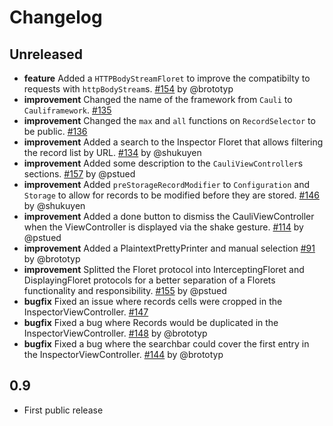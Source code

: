 # Changelog

## Unreleased
* **feature** Added a `HTTPBodyStreamFloret` to improve the compatibilty to requests with `httpBodyStream`s. [#154](https://github.com/cauliframework/cauli/pull/154) by @brototyp
* **improvement** Changed the name of the framework from `Cauli` to `Cauliframework`. [#135](https://github.com/cauliframework/cauli/issues/135)
* **improvement** Changed the `max` and `all` functions on `RecordSelector` to be public. [#136](https://github.com/cauliframework/cauli/issues/136)
* **improvement** Added a search to the Inspector Floret that allows filtering the record list by URL. [#134](https://github.com/cauliframework/cauli/pull/134) by @shukuyen
* **improvement** Added some description to the `CauliViewController`s sections. [#157](https://github.com/cauliframework/cauli/issues/157) by @pstued
* **improvement** Added `preStorageRecordModifier` to `Configuration` and `Storage` to allow for records to be modified before they are stored. [#146](https://github.com/cauliframework/cauli/pull/146) by @shukuyen
* **improvement** Added a done button to dismiss the CauliViewController when the ViewController is displayed via the shake gesture. [#114](https://github.com/cauliframework/cauli/issues/114) by @pstued
* **improvement** Added a PlaintextPrettyPrinter and manual selection [#91](https://github.com/cauliframework/cauli/issues/91) by @brototyp  
* **improvement** Splitted the Floret protocol into InterceptingFloret and DisplayingFloret protocols for a better separation of a Florets functionality and responsibility. [#155](https://github.com/cauliframework/cauli/issues/155) by @pstued
* **bugfix** Fixed an issue where records cells were cropped in the InspectorViewController. [#147](https://github.com/cauliframework/cauli/issues/147)
* **bugfix** Fixed a bug where Records would be duplicated in the InspectorViewController. [#148](https://github.com/cauliframework/cauli/issues/148) by @brototyp
* **bugfix** Fixed a bug where the searchbar could cover the first entry in the InspectorViewController. [#144](https://github.com/cauliframework/cauli/issues/144) by @brototyp

## 0.9
* First public release
